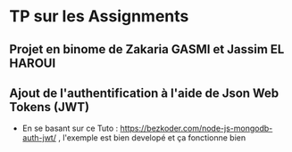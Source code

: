 # TP sur les Assignments
## Projet en binome de Zakaria GASMI et Jassim EL HAROUI
## Ajout de l'authentification à l'aide de Json Web Tokens (JWT)

- En se basant sur ce Tuto : https://bezkoder.com/node-js-mongodb-auth-jwt/ , l'exemple est bien developé et ça fonctionne bien
